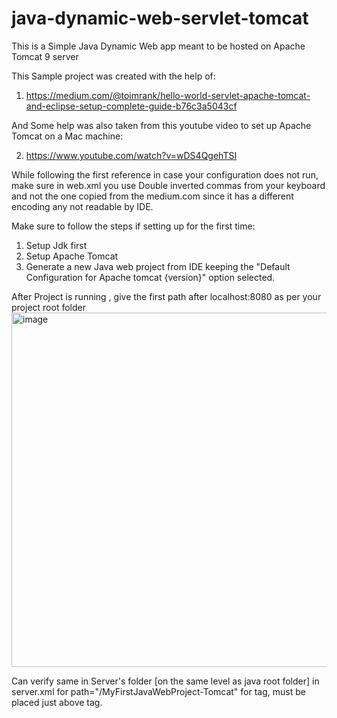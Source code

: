 # java-dynamic-web-servlet-tomcat
This is a Simple Java Dynamic Web app meant to be hosted on Apache Tomcat 9 server

This Sample project was created with the help of:
1. https://medium.com/@toimrank/hello-world-servlet-apache-tomcat-and-eclipse-setup-complete-guide-b76c3a5043cf

And Some help was also taken from this youtube video to set up Apache Tomcat on a Mac machine:

2. https://www.youtube.com/watch?v=wDS4QgehTSI

While following the first reference in case your configuration does not run, make sure in web.xml you use Double inverted commas from your keyboard and not the one copied from the medium.com since it has a different encoding any not readable by IDE.

Make sure to follow the steps if setting up for the first time:
1. Setup Jdk first
2. Setup Apache Tomcat
3. Generate a new Java web project from IDE keeping the "Default Configuration for Apache tomcat {version}" option selected.

After Project is running , give the first path after localhost:8080 as per your project root folder
<img width="567" alt="image" src="https://github.com/visheshmohan/java-dynamic-web-servlet-tomcat/assets/63037782/e4969fbc-1039-4197-8c24-97caa305aa0e">

Can verify same in Server's folder [on the same level as java root folder] in server.xml for path="/MyFirstJavaWebProject-Tomcat" for <Context> tag, must be placed just above </Engine> tag.

